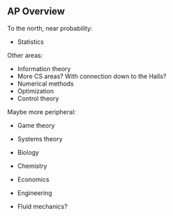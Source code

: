 ## AP Overview

To the north, near probability:
- Statistics

Other areas:
- Information theory
- More CS areas? With connection down to the Halls?
- Numerical methods
- Optimization
- Control theory

Maybe more peripheral:
- Game theory
- Systems theory

- Biology
- Chemistry
- Economics
- Engineering
- Fluid mechanics?
